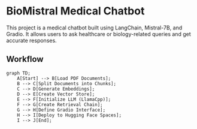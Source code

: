 # BioMistral Medical Chatbot

This project is a medical chatbot built using LangChain, Mistral-7B, and Gradio. It allows users to ask healthcare or biology-related queries and get accurate responses.

## Workflow

```mermaid
graph TD;
    A[Start] --> B[Load PDF Documents];
    B --> C[Split Documents into Chunks];
    C --> D[Generate Embeddings];
    D --> E[Create Vector Store];
    E --> F[Initialize LLM (LlamaCpp)];
    F --> G[Create Retrieval Chain];
    G --> H[Define Gradio Interface];
    H --> I[Deploy to Hugging Face Spaces];
    I --> J[End];

